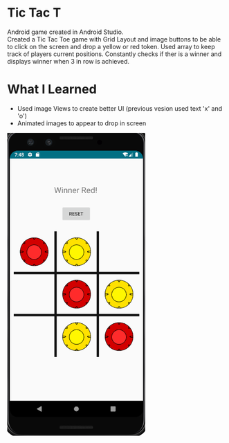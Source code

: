 # Tic Tac T

Android game created in Android Studio.   
Created a Tic Tac Toe game with Grid Layout and image buttons to be able to click on the screen and drop a yellow or red
token. 
Used array to keep track of players current positions. Constantly checks if ther is a winner
and displays winner when 3 in row is achieved. 

# What I Learned

* Used image Views to create better UI (previous vesion used text 'x' and 'o')
* Animated images to appear to drop in screen

 

![](tictactGameView.png)
